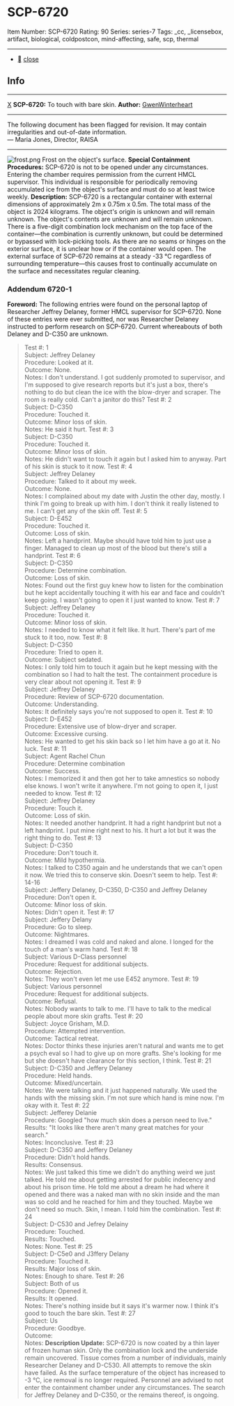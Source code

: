 # SCP-6720
Item Number: SCP-6720
Rating: 90
Series: series-7
Tags: _cc, _licensebox, artifact, biological, coldpostcon, mind-affecting, safe, scp, thermal

---

  * [](javascript:;)
[close](javascript:;)
## Info
* * *
[X](javascript:;)
**SCP-6720:** To touch with bare skin.
**Author:** [GwenWinterheart](/winterheart-page)
* * *

The following document has been flagged for revision. It may contain irregularities and out-of-date information.  
— Maria Jones, Director, RAISA
* * *
![frost.png](https://scp-wiki.wikidot.com//local--files/scp-6720/frost.png)
Frost on the object's surface.
**Special Containment Procedures:** SCP-6720 is not to be opened under any circumstances. Entering the chamber requires permission from the current HMCL supervisor. This individual is responsible for periodically removing accumulated ice from the object's surface and must do so at least twice weekly.
**Description:** SCP-6720 is a rectangular container with external dimensions of approximately 2m x 0.75m x 0.5m. The total mass of the object is 2024 kilograms. The object's origin is unknown and will remain unknown. The object's contents are unknown and will remain unknown.
There is a five-digit combination lock mechanism on the top face of the container—the combination is currently unknown, but could be determined or bypassed with lock-picking tools. As there are no seams or hinges on the exterior surface, it is unclear how or if the container would open.
The external surface of SCP-6720 remains at a steady -33 °C regardless of surrounding temperature—this causes frost to continually accumulate on the surface and necessitates regular cleaning.
### Addendum 6720-1
**Foreword:** The following entries were found on the personal laptop of Researcher Jeffrey Delaney, former HMCL supervisor for SCP-6720. None of these entries were ever submitted, nor was Researcher Delaney instructed to perform research on SCP-6720. Current whereabouts of both Delaney and D-C350 are unknown.
> Test #: 1  
>  Subject: Jeffrey Delaney  
>  Procedure: Looked at it.  
>  Outcome: None.  
>  Notes: I don't understand. I got suddenly promoted to supervisor, and I'm supposed to give research reports but it's just a box, there's nothing to do but clean the ice with the blow-dryer and scraper. The room is really cold. Can't a janitor do this?
> Test #: 2  
>  Subject: D-C350  
>  Procedure: Touched it.  
>  Outcome: Minor loss of skin.  
>  Notes: He said it hurt.
> Test #: 3  
>  Subject: D-C350  
>  Procedure: Touched it.  
>  Outcome: Minor loss of skin.  
>  Notes: He didn't want to touch it again but I asked him to anyway. Part of his skin is stuck to it now.
> Test #: 4  
>  Subject: Jeffrey Delaney  
>  Procedure: Talked to it about my week.  
>  Outcome: None.  
>  Notes: I complained about my date with Justin the other day, mostly. I think I'm going to break up with him. I don't think it really listened to me. I can't get any of the skin off.
> Test #: 5  
>  Subject: D-E452  
>  Procedure: Touched it.  
>  Outcome: Loss of skin.  
>  Notes: Left a handprint. Maybe should have told him to just use a finger. Managed to clean up most of the blood but there's still a handprint.
> Test #: 6  
>  Subject: D-C350  
>  Procedure: Determine combination.  
>  Outcome: Loss of skin.  
>  Notes: Found out the first guy knew how to listen for the combination but he kept accidentally touching it with his ear and face and couldn't keep going. I wasn't going to open it I just wanted to know.
> Test #: 7  
>  Subject: Jeffrey Delaney  
>  Procedure: Touched it.  
>  Outcome: Minor loss of skin.  
>  Notes: I needed to know what it felt like. It hurt. There's part of me stuck to it too, now.
> Test #: 8  
>  Subject: D-C350  
>  Procedure: Tried to open it.  
>  Outcome: Subject sedated.  
>  Notes: I only told him to touch it again but he kept messing with the combination so I had to halt the test. The containment procedure is very clear about not opening it.
> Test #: 9  
>  Subject: Jeffrey Delaney  
>  Procedure: Review of SCP-6720 documentation.  
>  Outcome: Understanding.  
>  Notes: It definitely says you're not supposed to open it.
> Test #: 10  
>  Subject: D-E452  
>  Procedure: Extensive use of blow-dryer and scraper.  
>  Outcome: Excessive cursing.  
>  Notes: He wanted to get his skin back so I let him have a go at it. No luck.
> Test #: 11  
>  Subject: Agent Rachel Chun  
>  Procedure: Determine combination  
>  Outcome: Success.  
>  Notes: I memorized it and then got her to take amnestics so nobody else knows. I won't write it anywhere. I'm not going to open it, I just needed to know.
> Test #: 12  
>  Subject: Jeffrey Delaney  
>  Procedure: Touch it.  
>  Outcome: Loss of skin.  
>  Notes: It needed another handprint. It had a right handprint but not a left handprint. I put mine right next to his. It hurt a lot but it was the right thing to do.
> Test #: 13  
>  Subject: D-C350  
>  Procedure: Don't touch it.  
>  Outcome: Mild hypothermia.  
>  Notes: I talked to C350 again and he understands that we can't open it now. We tried this to conserve skin. Doesn't seem to help.
> Test #: 14-16  
>  Subject: Jeffery Delaney, D-C350, D-C350 and Jeffrey Delaney  
>  Procedure: Don't open it.  
>  Outcome: Minor loss of skin.  
>  Notes: Didn't open it.
> Test #: 17  
>  Subject: Jeffery Delany  
>  Procedure: Go to sleep.  
>  Outcome: Nightmares.  
>  Notes: I dreamed I was cold and naked and alone. I longed for the touch of a man's warm hand.
> Test #: 18  
>  Subject: Various D-Class personnel  
>  Procedure: Request for additional subjects.  
>  Outcome: Rejection.  
>  Notes: They won't even let me use E452 anymore.
> Test #: 19  
>  Subject: Various personnel  
>  Procedure: Request for additional subjects.  
>  Outcome: Refusal.  
>  Notes: Nobody wants to talk to me. I'll have to talk to the medical people about more skin grafts.
> Test #: 20  
>  Subject: Joyce Grisham, M.D.  
>  Procedure: Attempted intervention.  
>  Outcome: Tactical retreat.  
>  Notes: Doctor thinks these injuries aren't natural and wants me to get a psych eval so I had to give up on more grafts. She's looking for me but she doesn't have clearance for this section, I think.
> Test #: 21  
>  Subject: D-C350 and Jeffery Delaney  
>  Procedure: Held hands.  
>  Outcome: Mixed/uncertain.  
>  Notes: We were talking and it just happened naturally. We used the hands with the missing skin. I'm not sure which hand is mine now. I'm okay with it.
> Test #: 22  
>  Subject: Jefferey Delanie  
>  Procedure: Googled "how much skin does a person need to live."  
>  Results: "It looks like there aren't many great matches for your search."  
>  Notes: Inconclusive.
> Test #: 23  
>  Subject: D-C350 and Jeffery Delaney  
>  Procedure: Didn't hold hands.  
>  Results: Consensus.  
>  Notes: We just talked this time we didn't do anything weird we just talked. He told me about getting arrested for public indecency and about his prison time. He told me about a dream he had where it opened and there was a naked man with no skin inside and the man was so cold and he reached for him and they touched. Maybe we don't need so much. Skin, I mean. I told him the combination.
> Test #: 24  
>  Subject: D-C530 and Jefrey Delainy  
>  Procedure: Touched.  
>  Results: Touched.  
>  Notes: None.
> Test #: 25  
>  Subject: D-C5e0 and J3ffery Delany  
>  Procedure: Touched it.  
>  Results: Major loss of skin.  
>  Notes: Enough to share.
> Test #: 26  
>  Subject: Both of us  
>  Procedure: Opened it.  
>  Results: It opened.  
>  Notes: There's nothing inside but it says it's warmer now. I think it's good to touch the bare skin.
> Test #: 27  
>  Subject: Us  
>  Procedure: Goodbye.  
>  Outcome:  
>  Notes:
**Description Update:** SCP-6720 is now coated by a thin layer of frozen human skin. Only the combination lock and the underside remain uncovered. Tissue comes from a number of individuals, mainly Researcher Delaney and D-C530. All attempts to remove the skin have failed.
As the surface temperature of the object has increased to -3 °C, ice removal is no longer required. Personnel are advised to not enter the containment chamber under any circumstances. The search for Jeffrey Delaney and D-C350, or the remains thereof, is ongoing.